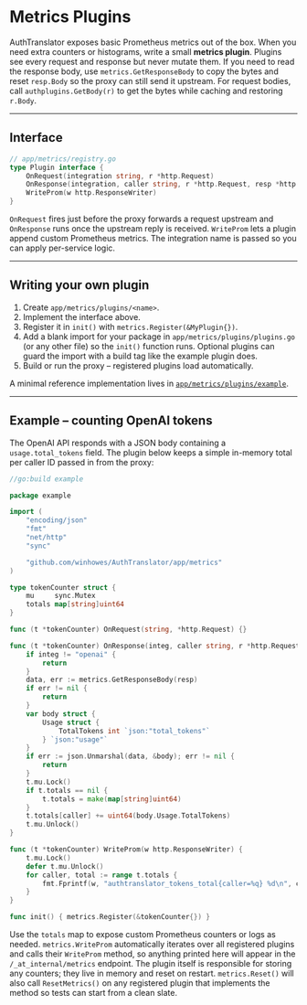 # Metrics Plugins

AuthTranslator exposes basic Prometheus metrics out of the box. When you need extra
counters or histograms, write a small **metrics plugin**. Plugins see every
request and response but never mutate them. If you need to read the response body,
use `metrics.GetResponseBody` to copy the bytes and reset `resp.Body` so the proxy
can still send it upstream. For request bodies, call `authplugins.GetBody(r)` to
get the bytes while caching and restoring `r.Body`.

---

## Interface

```go
// app/metrics/registry.go
type Plugin interface {
    OnRequest(integration string, r *http.Request)
    OnResponse(integration, caller string, r *http.Request, resp *http.Response)
    WriteProm(w http.ResponseWriter)
}
```

`OnRequest` fires just before the proxy forwards a request upstream and
`OnResponse` runs once the upstream reply is received. `WriteProm` lets a plugin
append custom Prometheus metrics. The integration name is passed so you can
apply per-service logic.

---

## Writing your own plugin

1. Create `app/metrics/plugins/<name>`.
2. Implement the interface above.
3. Register it in `init()` with `metrics.Register(&MyPlugin{})`.
4. Add a blank import for your package in
   `app/metrics/plugins/plugins.go` (or any other file) so the `init()`
   function runs. Optional plugins can guard the import with a build tag
   like the example plugin does.
5. Build or run the proxy – registered plugins load automatically.

A minimal reference implementation lives in
[`app/metrics/plugins/example`](../app/metrics/plugins/example).

---

## Example – counting OpenAI tokens

The OpenAI API responds with a JSON body containing a `usage.total_tokens` field.
The plugin below keeps a simple in-memory total per caller ID passed in from the
proxy:

```go
//go:build example

package example

import (
    "encoding/json"
    "fmt"
    "net/http"
    "sync"

    "github.com/winhowes/AuthTranslator/app/metrics"
)

type tokenCounter struct {
    mu     sync.Mutex
    totals map[string]uint64
}

func (t *tokenCounter) OnRequest(string, *http.Request) {}

func (t *tokenCounter) OnResponse(integ, caller string, r *http.Request, resp *http.Response) {
    if integ != "openai" {
        return
    }
    data, err := metrics.GetResponseBody(resp)
    if err != nil {
        return
    }
    var body struct {
        Usage struct {
            TotalTokens int `json:"total_tokens"`
        } `json:"usage"`
    }
    if err := json.Unmarshal(data, &body); err != nil {
        return
    }
    t.mu.Lock()
    if t.totals == nil {
        t.totals = make(map[string]uint64)
    }
    t.totals[caller] += uint64(body.Usage.TotalTokens)
    t.mu.Unlock()
}

func (t *tokenCounter) WriteProm(w http.ResponseWriter) {
    t.mu.Lock()
    defer t.mu.Unlock()
    for caller, total := range t.totals {
        fmt.Fprintf(w, "authtranslator_tokens_total{caller=%q} %d\n", caller, total)
    }
}

func init() { metrics.Register(&tokenCounter{}) }
```
Use the `totals` map to expose custom Prometheus counters or logs as needed.
`metrics.WriteProm` automatically iterates over all registered plugins and calls
their `WriteProm` method, so anything printed here will appear in the
`/_at_internal/metrics` endpoint. The plugin itself is responsible for storing
any counters; they live in memory and reset on restart.
`metrics.Reset()` will also call `ResetMetrics()` on any registered plugin
that implements the method so tests can start from a clean slate.

